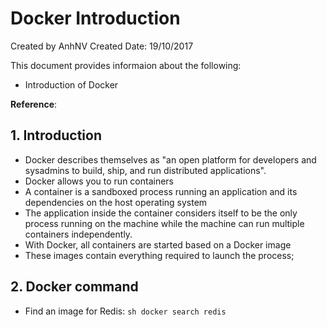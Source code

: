 # Docker Introduction
Created by AnhNV Created Date: 19/10/2017

This document provides informaion about the following:

- Introduction of Docker

**Reference**:


## 1. Introduction
- Docker describes themselves as "an open platform for developers and sysadmins to build, ship, and run distributed applications".
- Docker allows you to run containers
- A container is a sandboxed process running an application and its dependencies on the host operating system
- The application inside the container considers itself to be the only process running on the machine while the machine can run multiple containers independently.
- With Docker, all containers are started based on a Docker image
- These images contain everything required to launch the process;

## 2. Docker command
- Find an image for Redis: ```sh docker search redis ```
